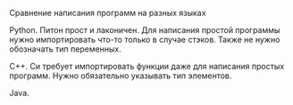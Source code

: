 Сравнение написания программ на разных языках

Python. Питон прост и лаконичен. Для написания простой программы нужно импортировать что-то только в случае стэков. Также не нужно обозначать тип переменных.

C++. Си требует импортировать функции даже для написания простых программ. Нужно обязательно указывать тип элементов.

Java. 
